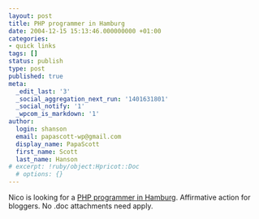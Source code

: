 ```yaml
---
layout: post
title: PHP programmer in Hamburg
date: 2004-12-15 15:13:46.000000000 +01:00
categories:
- quick links
tags: []
status: publish
type: post
published: true
meta:
  _edit_last: '3'
  _social_aggregation_next_run: '1401631801'
  _social_notify: '1'
  _wpcom_is_markdown: '1'
author:
  login: shanson
  email: papascott-wp@gmail.com
  display_name: PapaScott
  first_name: Scott
  last_name: Hanson
# excerpt: !ruby/object:Hpricot::Doc
  # options: {}
---
```

<p>Nico is looking for a <a title="Job-Angebot: PHP-Entwickler gesucht [Lummaland - das Weblog]" href="http://lumma.de/eintrag.php?id=1037">PHP programmer in Hamburg</a>. Affirmative action for bloggers. No .doc attachments need apply.</p>
